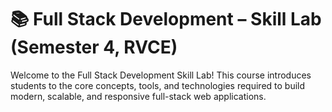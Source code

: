 # 📚 Full Stack Development – Skill Lab (Semester 4, RVCE)

Welcome to the Full Stack Development Skill Lab! This course introduces students to the core concepts, tools, and technologies required to build modern, scalable, and responsive full-stack web applications.
